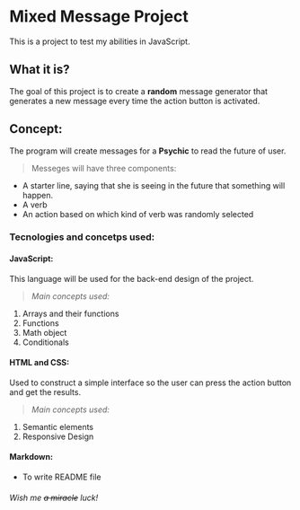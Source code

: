 # Mixed Message Project
This is a project to test my abilities in JavaScript.

## What it is?

The goal of this project is to create a **random** message generator that generates a new message every time the action button is activated.

## Concept:
The program will create messages for a **Psychic** to read the future of user.
>Messeges will have three components:
- A starter line, saying that she is seeing in the future that something will happen.
- A verb
- An action based on which kind of verb was randomly selected


### Tecnologies and concetps used:

#### **JavaScript:**
This language will be used for the back-end design of the project.
>*Main concepts used:*
1. Arrays and their functions
2. Functions
3. Math object
4. Conditionals

#### **HTML and CSS:**

Used to construct a simple interface so the user can press the action button and get the results.
>*Main concepts used:*
1. Semantic elements
2. Responsive Design

#### **Markdown:**
- To write README file



###### *Wish me ~~a miracle~~ luck!*

